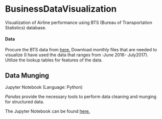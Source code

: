 # BusinessDataVisualization
Visualization of Airline performance using BTS (Bureau of Transportation Statistics) database.

#### Data 
Procure the BTS data from [here.](https://www.transtats.bts.gov/DL_SelectFields.asp?Table_ID=236&DB_Short_Name=On-Time)
Download monthly files that are needed to visualize (I have used the data that ranges from :June 2016- July2017). Utilize the lookup tables for features of the data. 

## Data Munging
Jupyter Notebook (Language: Python)

*Pandas* provide the necessary tools to perform data cleaning and munging for structured data. 

The Jupyter Notebook can be found [here.](https://github.com/pavannaik3009/BusinessDataVisualization/blob/master/DataMunging.ipynb)
